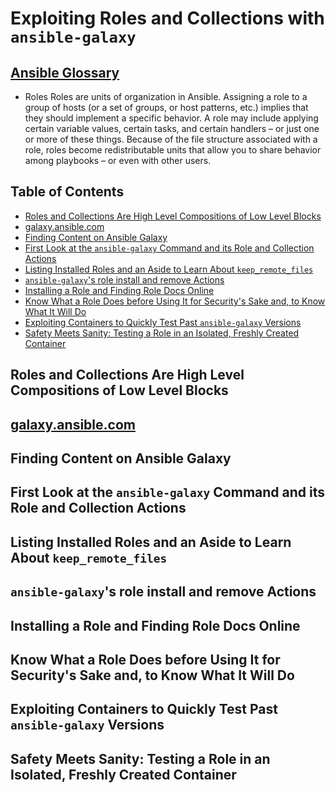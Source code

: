 # Exploiting Roles and Collections with `ansible-galaxy`

## [Ansible Glossary](https://docs.ansible.com/ansible/latest/reference_appendices/glossary.html)

- Roles
  Roles are units of organization in Ansible.
  Assigning a role to a group of hosts (or a set of groups, or host patterns, etc.)
  implies that they should implement a specific behavior.
  A role may include applying
  certain variable values, certain tasks, and certain handlers –
  or just one or more of these things.
  Because of the file structure associated with a role,
  roles become redistributable units that allow you to share behavior among playbooks –
  or even with other users.

## Table of Contents

<!-- START doctoc generated TOC please keep comment here to allow auto update -->
<!-- DON'T EDIT THIS SECTION, INSTEAD RE-RUN doctoc TO UPDATE -->

- [Roles and Collections Are High Level Compositions of Low Level Blocks](#roles-and-collections-are-high-level-compositions-of-low-level-blocks)
- [galaxy.ansible.com](#galaxyansiblecom)
- [Finding Content on Ansible Galaxy](#finding-content-on-ansible-galaxy)
- [First Look at the `ansible-galaxy` Command and its Role and Collection Actions](#first-look-at-the-ansible-galaxy-command-and-its-role-and-collection-actions)
- [Listing Installed Roles and an Aside to Learn About `keep_remote_files`](#listing-installed-roles-and-an-aside-to-learn-about-keep_remote_files)
- [`ansible-galaxy`'s role install and remove Actions](#ansible-galaxys-role-install-and-remove-actions)
- [Installing a Role and Finding Role Docs Online](#installing-a-role-and-finding-role-docs-online)
- [Know What a Role Does before Using It for Security's Sake and, to Know What It Will Do](#know-what-a-role-does-before-using-it-for-securitys-sake-and-to-know-what-it-will-do)
- [Exploiting Containers to Quickly Test Past `ansible-galaxy` Versions](#exploiting-containers-to-quickly-test-past-ansible-galaxy-versions)
- [Safety Meets Sanity: Testing a Role in an Isolated, Freshly Created Container](#safety-meets-sanity-testing-a-role-in-an-isolated-freshly-created-container)

<!-- END doctoc generated TOC please keep comment here to allow auto update -->

## Roles and Collections Are High Level Compositions of Low Level Blocks

## [galaxy.ansible.com](https://galaxy.ansible.com)

## Finding Content on Ansible Galaxy

## First Look at the `ansible-galaxy` Command and its Role and Collection Actions

## Listing Installed Roles and an Aside to Learn About `keep_remote_files`

## `ansible-galaxy`'s role install and remove Actions

## Installing a Role and Finding Role Docs Online

## Know What a Role Does before Using It for Security's Sake and, to Know What It Will Do

## Exploiting Containers to Quickly Test Past `ansible-galaxy` Versions

## Safety Meets Sanity: Testing a Role in an Isolated, Freshly Created Container
